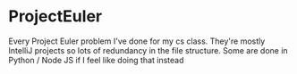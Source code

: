 # ProjectEuler
Every Project Euler problem I've done for my cs class. They're mostly IntelliJ projects so lots of redundancy in the file structure.
Some are done in Python / Node JS if I feel like doing that instead
